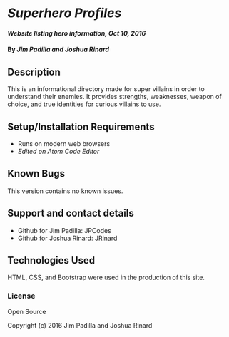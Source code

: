 # _Superhero Profiles_

#### _Website listing hero information, Oct 10, 2016_

#### By _**Jim Padilla and Joshua Rinard**_

## Description

This is an informational directory made for super villains in order to understand their enemies. It provides strengths, weaknesses, weapon of choice, and true identities for curious villains to use.

## Setup/Installation Requirements

* Runs on modern web browsers
* _Edited on Atom Code Editor_

## Known Bugs

This version contains no known issues.

## Support and contact details

* Github for Jim Padilla: JPCodes
* Github for Joshua Rinard: JRinard

## Technologies Used

HTML, CSS, and Bootstrap were used in the production of this site.

### License

Open Source

Copyright (c) 2016 Jim Padilla and Joshua Rinard
